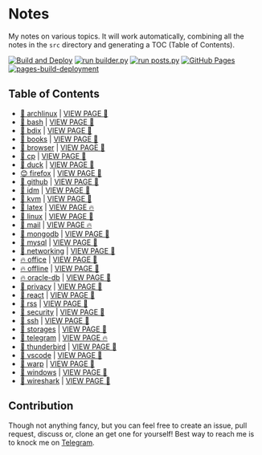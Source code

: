 # Notes

My notes on various topics. It will work automatically, combining all the notes in the `src` directory and generating a TOC (Table of Contents).

[![Build and Deploy](https://github.com/SharafatKarim/notes/actions/workflows/action.yml/badge.svg)](https://github.com/SharafatKarim/notes/actions/workflows/action.yml)
[![run builder.py](https://github.com/SharafatKarim/notes/actions/workflows/action.yml/badge.svg)](https://github.com/SharafatKarim/notes/actions/workflows/action.yml)
[![run posts.py](https://github.com/SharafatKarim/notes/actions/workflows/posts.yml/badge.svg)](https://github.com/SharafatKarim/notes/actions/workflows/posts.yml)
[![GitHub Pages](https://github.com/SharafatKarim/notes/actions/workflows/gh-pages.yml/badge.svg)](https://github.com/SharafatKarim/notes/actions/workflows/gh-pages.yml)
[![pages-build-deployment](https://github.com/SharafatKarim/notes/actions/workflows/pages/pages-build-deployment/badge.svg)](https://github.com/SharafatKarim/notes/actions/workflows/pages/pages-build-deployment)


## Table of Contents

- [🤖 archlinux](src/archlinux.md) | <a href='https://sharafat.is-a.dev/notes/archlinux' target='_blank'>VIEW PAGE 👾</a>
- [🚀 bash](src/bash.md) | <a href='https://sharafat.is-a.dev/notes/bash' target='_blank'>VIEW PAGE 🌈</a>
- [🎉 bdix](src/bdix.md) | <a href='https://sharafat.is-a.dev/notes/bdix' target='_blank'>VIEW PAGE 🎉</a>
- [🤖 books](src/books.md) | <a href='https://sharafat.is-a.dev/notes/books' target='_blank'>VIEW PAGE 🌟</a>
- [🚀 browser](src/browser.md) | <a href='https://sharafat.is-a.dev/notes/browser' target='_blank'>VIEW PAGE 🚀</a>
- [🌈 cp](src/cp.md) | <a href='https://sharafat.is-a.dev/notes/cp' target='_blank'>VIEW PAGE 🎉</a>
- [🍕 duck](src/duck.md) | <a href='https://sharafat.is-a.dev/notes/duck' target='_blank'>VIEW PAGE 🎉</a>
- [😊 firefox](src/firefox.md) | <a href='https://sharafat.is-a.dev/notes/firefox' target='_blank'>VIEW PAGE 🤖</a>
- [🌈 github](src/github.md) | <a href='https://sharafat.is-a.dev/notes/github' target='_blank'>VIEW PAGE 🌈</a>
- [👾 idm](src/idm.md) | <a href='https://sharafat.is-a.dev/notes/idm' target='_blank'>VIEW PAGE 🚀</a>
- [🌟 kvm](src/kvm.md) | <a href='https://sharafat.is-a.dev/notes/kvm' target='_blank'>VIEW PAGE 🌈</a>
- [🌈 latex](src/latex.md) | <a href='https://sharafat.is-a.dev/notes/latex' target='_blank'>VIEW PAGE 🔥</a>
- [🎸 linux](src/linux.md) | <a href='https://sharafat.is-a.dev/notes/linux' target='_blank'>VIEW PAGE 🍕</a>
- [🚀 mail](src/mail.md) | <a href='https://sharafat.is-a.dev/notes/mail' target='_blank'>VIEW PAGE 🔥</a>
- [🎉 mongodb](src/mongodb.md) | <a href='https://sharafat.is-a.dev/notes/mongodb' target='_blank'>VIEW PAGE 🌈</a>
- [👾 mysql](src/mysql.md) | <a href='https://sharafat.is-a.dev/notes/mysql' target='_blank'>VIEW PAGE 🤖</a>
- [🍕 networking](src/networking.md) | <a href='https://sharafat.is-a.dev/notes/networking' target='_blank'>VIEW PAGE 🤖</a>
- [🔥 office](src/office.md) | <a href='https://sharafat.is-a.dev/notes/office' target='_blank'>VIEW PAGE 🍕</a>
- [🔥 offline](src/offline.md) | <a href='https://sharafat.is-a.dev/notes/offline' target='_blank'>VIEW PAGE 🚀</a>
- [🔥 oracle-db](src/oracle-db.md) | <a href='https://sharafat.is-a.dev/notes/oracle-db' target='_blank'>VIEW PAGE 🤖</a>
- [🌟 privacy](src/privacy.md) | <a href='https://sharafat.is-a.dev/notes/privacy' target='_blank'>VIEW PAGE 🌟</a>
- [🍕 react](src/react.md) | <a href='https://sharafat.is-a.dev/notes/react' target='_blank'>VIEW PAGE 🌈</a>
- [🎸 rss](src/rss.md) | <a href='https://sharafat.is-a.dev/notes/rss' target='_blank'>VIEW PAGE 🎸</a>
- [🌟 security](src/security.md) | <a href='https://sharafat.is-a.dev/notes/security' target='_blank'>VIEW PAGE 🌈</a>
- [🎸 ssh](src/ssh.md) | <a href='https://sharafat.is-a.dev/notes/ssh' target='_blank'>VIEW PAGE 🎉</a>
- [🍕 storages](src/storages.md) | <a href='https://sharafat.is-a.dev/notes/storages' target='_blank'>VIEW PAGE 👾</a>
- [🌈 telegram](src/telegram.md) | <a href='https://sharafat.is-a.dev/notes/telegram' target='_blank'>VIEW PAGE 🔥</a>
- [🍕 thunderbird](src/thunderbird.md) | <a href='https://sharafat.is-a.dev/notes/thunderbird' target='_blank'>VIEW PAGE 🎸</a>
- [🎉 vscode](src/vscode.md) | <a href='https://sharafat.is-a.dev/notes/vscode' target='_blank'>VIEW PAGE 🌟</a>
- [👾 warp](src/warp.md) | <a href='https://sharafat.is-a.dev/notes/warp' target='_blank'>VIEW PAGE 🌈</a>
- [🍕 windows](src/windows.md) | <a href='https://sharafat.is-a.dev/notes/windows' target='_blank'>VIEW PAGE 🚀</a>
- [🎸 wireshark](src/wireshark.md) | <a href='https://sharafat.is-a.dev/notes/wireshark' target='_blank'>VIEW PAGE 🌈</a>

## Contribution

Though not anything fancy, but you can feel free to create an issue, pull request, discuss or, clone an get one for yourself!
Best way to reach me is to knock me on [Telegram](https://t.me/SharafatKarim).

